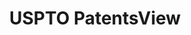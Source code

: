 ---
layout: default
bigquery: https://console.cloud.google.com/bigquery?p=patents-public-data&d=patentsview&page=dataset
citation: Attribution should be given to PatentsView for use, distribution, or derivative
  works.
code: https://github.com/CSSIP-AIR/PatentsView-Code-Snippets/
contributors: USPTO
cost: None
description: 'PatentsView includes US patent data including raw data (summaries, applications,
  pregrant applications), disambugations of inventors and assignees, and inventor
  gender estimates.  Also foreign priority data, # of figures and sheets, and government
  interest statements.'
documentation: https://patentsview.org/query/builder-faqs
last_edit: 04/08/2022, 09:59:50
location: https://patentsview.org/
maintained_by: USPTO
record_creation_timestamp: 12/2/2020 17:20:46
schema_fields:
- state_fips
- county_fips
- group
- application_id
- gi_statement
- disamb_assignee_id_20200630
- exemplary
- disamb_assignee_id_20200331
- _102_date
- subgroup_id
- rawlocation_id
- organization_id
- disamb_inventor_id_20170808
- disamb_assignee_id_20200929
- rawinventor_id
- disamb_inventor_id_20180528
- category
- sequence
- latitude
- fname
- attribution_status
- contract_award_number
- classification_status
- f371_date
- disamb_assignee_id_20181127
- inventor_id
- location_id
- level_two
- num_figures
- longitude
- lawyer_id
- male_flag
- lapse_of_patent
- symbol_position
- series_code
- disamb_assignee_id_20190820
- num_claims
- subcategory_id
- assignee_id
- status
- withdrawn
- section
- disamb_inventor_id_20201229
- classification_level
- county
- name
- abstract
- disamb_assignee_id_20190312
- disamb_inventor_id_20200929
- designation
- latin_name
- organization
- text
- term_grant
- group_id
- id
- variety
- field_id
- disamb_assignee_id_20191231
- applicant_type
- state
- disamb_inventor_id_20190820
- field_title
- name_first
- disamb_inventor_id_20181127
- ipc_class
- f102_date
- number
- rawassignee_id
- term_disclaimer
- subclass_id
- country
- subclass
- mainclass_id
- level_three
- _371_date
- disclaimer_date
- subgroup
- disamb_assignee_id_20191008
- disamb_inventor_id_20200331
- role
- reldocno
- sector_title
- citation_id
- action_date
- disamb_inventor_id_20171003
- doctype
- category_id
- relkind
- date
- num_sheets
- level_one
- male
- classification_value
- disamb_inventor_id_20190312
- disamb_inventor_id_20191008
- filename
- uuid
- term_extension
- city
- rule_47
- disamb_inventor_id_20170307
- disamb_inventor_id_20191231
- patent_id
- latlong
- title
- disamb_inventor_id_20171226
- type
- deceased
- rel_id
- section_id
- disamb_inventor_id_20200630
- main_group
- ipc_version_indicator
- doc_type
- dependent
- length
- name_last
- kind
- lname
- subsection_id
- publication_number
- country_transformed
- classification_data_source
- num
shortname: patentsview
tags:
- disambiguation
- United States
- gender
terms_of_use: Creative Commons Attribution 4.0 International License.
timeframe: 1963-1999
title: USPTO PatentsView
uuid: cf1780b1-e265-4e49-8d1d-83b9cfe0fd9a
---